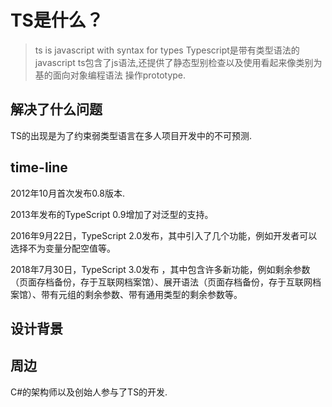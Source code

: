 # TS是什么？

> ts is javascript with syntax for types
> Typescript是带有类型语法的javascript
> ts包含了js语法,还提供了静态型别检查以及使用看起来像类别为基的面向对象编程语法 操作prototype.

## 解决了什么问题

TS的出现是为了约束弱类型语言在多人项目开发中的不可预测.

## time-line

2012年10月首次发布0.8版本.

2013年发布的TypeScript 0.9增加了对泛型的支持。

2016年9月22日，TypeScript 2.0发布，其中引入了几个功能，例如开发者可以选择不为变量分配空值等。

2018年7月30日，TypeScript 3.0发布 ，其中包含许多新功能，例如剩余参数（页面存档备份，存于互联网档案馆）、展开语法（页面存档备份，存于互联网档案馆）、带有元组的剩余参数、带有通用类型的剩余参数等。

## 设计背景

## 周边

C#的架构师以及创始人参与了TS的开发.